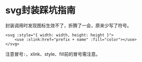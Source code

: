 # svg封装踩坑指南

封装调用时发现图标生效不了，折腾了一会，原来少写了符号。

```vue
<svg :style="{ width: width, height: height }">
	<use :xlink:href="prefix + name" :fill="color"></use>
</svg>
```



注意冒号`:`，xlink、style、fill前的冒号需注意。